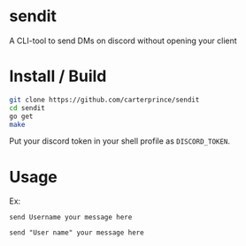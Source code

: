 # sendit
A CLI-tool to send DMs on discord without opening your client

# Install / Build

```bash
git clone https://github.com/carterprince/sendit
cd sendit
go get
make
```

Put your discord token in your shell profile as `DISCORD_TOKEN`.

# Usage

Ex:

```
send Username your message here
```

```
send "User name" your message here
```
